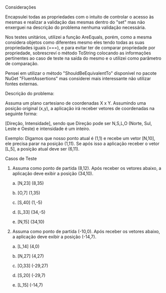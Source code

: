 Considerações

Encapsulei todas as propriedades com o intuito de controlar o acesso às mesmas e realizar a validação das mesmas dentro do "set" mas não enxerguei na descrição do problema nenhuma validação necessária.

Nos testes unitários, utilizei a função AreEquals, porém, como a mesma considera objetos como diferentes mesmo eles tendo todas as suas propriedades iguais (===), e para evitar ter de comparar propriedade por propriedade, sobrescreví o método ToString colocando as informações pertinentes ao caso de teste na saída do mesmo e o utilizei como parâmetro de comparação.

Pensei em utilizar o método "ShouldBeEquivalentTo" disponível no pacote NuGet "FluentAssertions" mas considerei mais interessante não utilizar fontes externas.



Descrição do problema:

Assuma um plano cartesiano de coordenadas X x Y. 
Assumindo uma posição original (x,y), a aplicação irá receber vetores de coordenadas na seguinte forma: 

[Direção, Intensidade], sendo que Direção pode ser N,S,L,O (Norte, Sul, Leste e Oeste) e intensidade é um inteiro. 

Exemplo: Digamos que nosso ponto atual é (1,1) e recebe um vetor [N,10], ele precisa parar na posição (1,11). Se após isso a aplicação receber o vetor [L,5], a posição atual deve ser (6,11). 




Casos de Teste

1) Assuma como ponto de partida (8,12). Após receber os vetores abaixo, a aplicação deve exibir a posição (34,10).

    
    a. [N,23] (8,35)
    
    b. [O,7] (1,35)
    
    c. [S,40] (1,-5)
    
    d. [L,33] (34,-5)
    
    e. [N,15] (34,10)


2) Assuma como ponto de partida (-10,0). Após receber os vetores abaixo, a aplicação deve exibir a posição (-14,7).

    a. [L,14] (4,0)
    
    b. [N,27] (4,27)
    
    c. [O,33] (-29,27)
    
    d. [S,20] (-29,7)
    
    e. [L,15] (-14,7)
